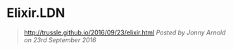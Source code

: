 # Elixir.LDN
> http://trussle.github.io/2016/09/23/elixir.html
*Posted by Jonny Arnold on 23rd September 2016*
